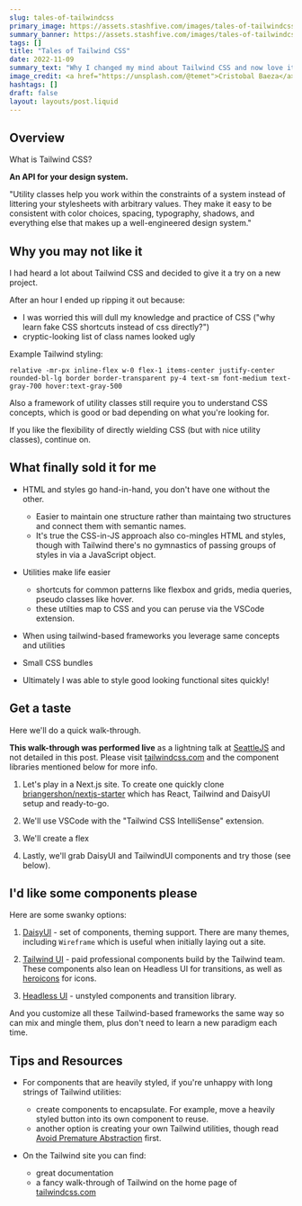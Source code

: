 ```yaml
---
slug: tales-of-tailwindcss
primary_image: https://assets.stashfive.com/images/tales-of-tailwindcss/full.jpeg
summary_banner: https://assets.stashfive.com/images/tales-of-tailwindcss/slice.jpeg
tags: []
title: "Tales of Tailwind CSS"
date: 2022-11-09
summary_text: "Why I changed my mind about Tailwind CSS and now love it for styling web apps. Plus introduction to component frameworks like DaisyUI and Tailwind UI."
image_credit: <a href="https://unsplash.com/@temet">Cristobal Baeza</a>
hashtags: []
draft: false
layout: layouts/post.liquid
---
```


## Overview

What is Tailwind CSS?

**An API for your design system.**

"Utility classes help you work within the constraints of a system instead of littering your stylesheets with arbitrary values. They make it easy to be consistent with color choices, spacing, typography, shadows, and everything else that makes up a well-engineered design system."

## Why you may not like it

I had heard a lot about Tailwind CSS and decided to give it a try on a new project.

After an hour I ended up ripping it out because:

- I was worried this will dull my knowledge and practice of CSS ("why learn fake CSS shortcuts instead of css directly?")
- cryptic-looking list of class names looked ugly

Example Tailwind styling:

```
relative -mr-px inline-flex w-0 flex-1 items-center justify-center rounded-bl-lg border border-transparent py-4 text-sm font-medium text-gray-700 hover:text-gray-500
```

Also a framework of utility classes still require you to understand CSS concepts, which is good or bad depending on what you're looking for.

If you like the flexibility of directly wielding CSS (but with nice utility classes), continue on.

## What finally sold it for me

- HTML and styles go hand-in-hand, you don't have one without the other.
  - Easier to maintain one structure rather than maintaing two structures and connect them with semantic names.
  - It's true the CSS-in-JS approach also co-mingles HTML and styles, though with Tailwind there's no gymnastics of passing groups of styles in via a JavaScript object.

- Utilities make life easier
  - shortcuts for common patterns like flexbox and grids, media queries, pseudo classes like hover.
  - these utilties map to CSS and you can peruse via the VSCode extension.

- When using tailwind-based frameworks you leverage same concepts and utilities

- Small CSS bundles

- Ultimately I was able to style good looking functional sites quickly!

## Get a taste

Here we'll do a quick walk-through.

**This walk-through was performed live** as a lightning talk at [SeattleJS](https://seattlejs.com/) and not detailed in this post. Please visit [tailwindcss.com](https://tailwindcss.com/) and the component libraries mentioned below for more info.

1. Let's play in a Next.js site. To create one quickly clone [briangershon/nextjs-starter](https://github.com/briangershon/nextjs-starter) which has React, Tailwind and DaisyUI setup and ready-to-go.

2. We'll use VSCode with the "Tailwind CSS IntelliSense" extension.

3. We'll create a flex
4. Lastly, we'll grab DaisyUI and TailwindUI components and try those (see below).

## I'd like some components please

Here are some swanky options:

1. [DaisyUI](https://daisyui.com/) - set of components, theming support. There are many themes, including `Wireframe` which is useful when initially laying out a site.

2. [Tailwind UI](https://tailwindui.com/) - paid professional components build by the Tailwind team. These components also lean on Headless UI for transitions, as well as [heroicons](https://heroicons.com/) for icons.

3. [Headless UI](https://headlessui.com/) - unstyled components and transition library.

And you customize all these Tailwind-based frameworks the same way so can mix and mingle them, plus don't need to learn a new paradigm each time.

## Tips and Resources

- For components that are heavily styled, if you're unhappy with long strings of Tailwind utilities:
  - create components to encapsulate. For example, move a heavily styled button into its own component to reuse.
  - another option is creating your own Tailwind utilities, though read [Avoid Premature Abstraction](https://tailwindcss.com/docs/reusing-styles#avoiding-premature-abstraction) first.

- On the Tailwind site you can find:
  - great documentation
  - a fancy walk-through of Tailwind on the home page of [tailwindcss.com](https://tailwindcss.com/)
